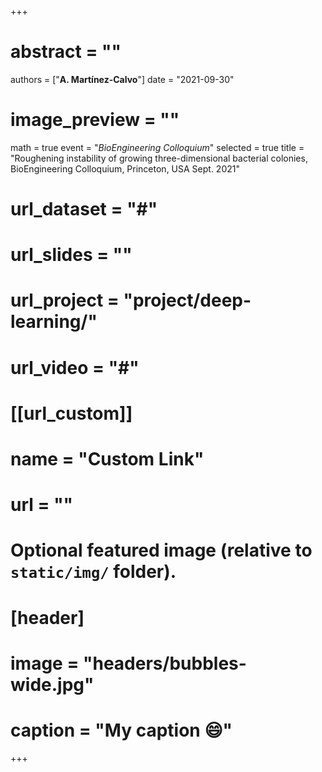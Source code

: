 +++
# abstract = ""
authors = ["**A. Martínez-Calvo**"]
date = "2021-09-30"
# image_preview = ""
math = true
event = "_BioEngineering Colloquium_"
selected = true
title = "Roughening instability of growing three-dimensional bacterial colonies, BioEngineering Colloquium, Princeton, USA Sept. 2021"
# url_dataset = "#"
# url_slides = ""
# url_project = "project/deep-learning/"
# url_video = "#"

# [[url_custom]]
 # name = "Custom Link"
 # url = ""

# Optional featured image (relative to `static/img/` folder).
# [header]
# image = "headers/bubbles-wide.jpg"
# caption = "My caption :smile:"

+++
